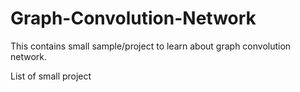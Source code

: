 # Graph-Convolution-Network

This contains small sample/project to learn about graph convolution network.

List of small project